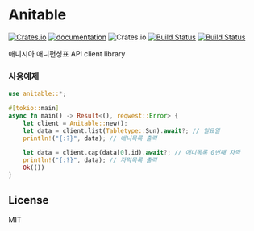 # Anitable
[![Crates.io](https://img.shields.io/crates/v/anitable)](https://crates.io/crates/anitable)
[![documentation](https://docs.rs/anitable/badge.svg)](https://docs.rs/anitable)
![Crates.io](https://img.shields.io/crates/l/anitable)
[![Build Status](https://travis-ci.com/vbalien/anitable-rs.svg?branch=master)](https://travis-ci.com/vbalien/anitable-rs)
[![Build Status](https://drone.alien.moe/api/badges/vbalien/anitable-rs/status.svg)](https://drone.alien.moe/vbalien/anitable-rs)

애니시아 애니편성표 API client library

### 사용예제
```rust
use anitable::*;

#[tokio::main]
async fn main() -> Result<(), reqwest::Error> {
    let client = Anitable::new();
    let data = client.list(Tabletype::Sun).await?; // 일요일
    println!("{:?}", data); // 애니목록 출력

    let data = client.cap(data[0].id).await?; // 애니목록 0번째 자막
    println!("{:?}", data); // 자막목록 출력
    Ok(())
}
```

## License
MIT

